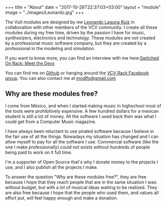 +++
title = "About"
date = "2017-10-28T22:37:03+03:00"
layout = "module"
image = "../images/Leonardo.jpg"
+++


The Vult modules are designed by me [Leonardo Laguna Ruiz](http://modlfo.github.io) in collaboration with other members of the VCV community. I create all these modules during my free time, driven by the passion I have for music, synthesizers, electronics and  technology. These modules are not created by a professional music software company, but they are created by a professional in the modeling and simulation.

If you want to know more, you can find an interview with me here:[Switched On Rack: Meet the Devs](http://www.switchedonrack.com/meet-the-devs-vult.html)

You can find me on [Github](https://github.com/modlfo) or hanging around the [VCV Rack Facebook group](https://www.facebook.com/groups/vcvrack/). You can also contact me at [modlfo@gmail.com](mailto:modlfo@gmail.com)


## Why are these modules free?

I come from México, and when I started making music in highschool most of the tools were prohibitively expensive. A few hundred dollars for a mexican student is still a lot of money. All the software I used back then was what I could get from a Computer Music magazine.

I have always been reluctant to use pirated software because I believe in the fair use of all the things. Nowadays my situation has changed and I can allow myself to pay for all the software I use. Commercial software (like the one I make professionally) could not exists without hundreds of people being paid to work on it full time.

I'm a supporter of Open Source that's why I donate money to the projects I use, and I also publish all the projects I make.

To answer the question "Why are these modules free?", they are free because I hope that they reach people that are in the same situation I was: without budget, but with a lot of musical ideas waiting to be realized. They are also free because I hope that the people who used them, and values all effort put, will feel happy enough and make a donation.



